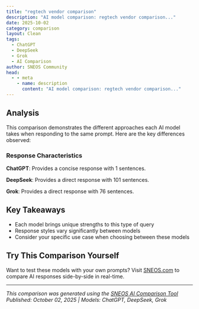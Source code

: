 ```yaml
---
title: "regtech vendor comparison"
description: "AI model comparison: regtech vendor comparison..."
date: 2025-10-02
category: comparison
layout: Clean
tags:
  - ChatGPT
  - DeepSeek
  - Grok
  - AI Comparison
author: SNEOS Community
head:
  - - meta
    - name: description
      content: "AI model comparison: regtech vendor comparison..."
---
```


<ChatComparison
  title="regtech vendor comparison"
  prompt="regtech vendor comparison"
  :responses='{
    "ChatGPT": "When comparing RegTech (Regulatory Technology) vendors, there are several key areas to consider, such as the types of solutions offered, technology stack, regulatory compliance areas covered, integration capabilities, user experience, pricing models, and customer support. Below is a general framework for comparing RegTech vendors:\n\n### 1. **Types of Solutions Offered**\n   - **Compliance Management**: Tools for tracking regulatory changes and compliance status.\n   - **Risk Management**: Solutions for identifying, assessing, and mitigating risks.\n   - **Fraud Detection**: Technologies to monitor and detect fraudulent activities.\n   - **KYC / AML**: Know Your Customer (KYC) and Anti-Money Laundering (AML) solutions for client onboarding and monitoring.\n   - **Data Privacy and Management**: Tools to help with GDPR, CCPA, and other data protection regulations.\n   - **Transaction Monitoring**: Solutions to analyze transactions for suspicious activities.\n\n### 2. **Technology Stack**\n   - **Machine Learning & AI**: Capability to use advanced algorithms to analyze data and automate processes.\n   - **Blockchain**: Use of blockchain for secure transactions and record-keeping.\n   - **Cloud vs. On-Premise**: Deployment options and scalability.\n   - **APIs & Integration**: Ability to integrate with existing systems and third-party applications.\n\n### 3. **Regulatory Compliance Areas Covered**\n   - Ensure the vendor specializes in regulations relevant to your industry (e.g., financial services, healthcare, etc.).\n   - Coverage of specific regions and jurisdictions (EU, US, Asia-Pacific, etc.).\n\n### 4. **User Experience**\n   - User interface design and ease of use.\n   - Availability of training resources and documentation.\n   - Overall user satisfaction and feedback.\n\n### 5. **Pricing Models**\n   - Subscription-based vs. usage-based pricing.\n   - Clear understanding of what features are included in which pricing tiers.\n\n### 6. **Customer Support**\n   - Availability of customer service (24/7 support vs. business hours).\n   - Quality and responsiveness of customer support.\n   - Training and onboarding support provided.\n\n### 7. **Market Position and Reputation**\n   - Analyze the vendor&#x27;s market position and reputation in the industry.\n   - Customer reviews, case studies, and testimonials.\n   - Market share and presence in the RegTech space.\n\n### Example of Some RegTech Vendors\n1. **ComplyAdvantage**\n   - Focus: AML compliance, KYC solutions.\n   - Strengths: Real-time risk data, machine learning capabilities.\n   - Market Position: Strong presence in the financial services sector.\n\n2. **LexisNexis Risk Solutions**\n   - Focus: Risk management, identity verification, fraud detection.\n   - Strengths: Extensive data sources, strong analytics capabilities.\n   - Market Position: Well-established in the legal and compliance sectors.\n\n3. **IdentityMind**\n   - Focus: Digital identity verification, fraud prevention.\n   - Strengths: Comprehensive KYC and AML solutions, multi-channel integration.\n   - Market Position: Known for their strong focus on cryptocurrency compliance.\n\n4. **Actico**\n   - Focus: Decision management for compliance, risk, and anti-fraud.\n   - Strengths: Low-code development for regulatory applications.\n   - Market Position: Strong EU presence, especially in finance.\n\n5. **Fenergo**\n   - Focus: Client lifecycle management, KYC, and regulatory compliance.\n   - Strengths: Extensive coverage of onboarding and compliance processes.\n   - Market Position: Well-known among large financial institutions.\n\n### Conclusion\nWhen choosing a RegTech vendor, it&#x27;s crucial to carefully evaluate their solutions against your specific regulatory requirements, business model, and risk profile. Conducting a pilot program or demo can also provide insights into their suitability for your organization&#x27;s needs. Always consider leveraging industry reports and analyst opinions to get a more comprehensive view of the landscape.",
    "DeepSeek": "Of course. A \u0022regtech vendor comparison\u0022 is a complex task because the landscape is vast and highly specialized. The \u0022best\u0022 vendor depends entirely on your specific needs: your industry, the regulations you\u0027re tackling, your company size, and your budget.\n\nThis guide will break down the comparison into a structured framework you can use to evaluate vendors for your organization.\n\n### The Core Framework for Comparison\n\nBefore looking at any specific vendors, define your requirements using these categories:\n\n1.  **Regulatory Focus:** What specific regulations are you trying to manage?\n    *   **AML/CFT (Anti-Money Laundering / Counter-Financing of Terrorism):** Transaction monitoring, sanctions screening, KYC/onboarding.\n    *   **Financial Crime \u0026 Fraud:** Broader than AML, including fraud detection and prevention.\n    *   **Prudential Risk:** Capital adequacy, liquidity risk, stress testing (e.g., Basel III, CCAR).\n    *   **Consumer Protection \u0026 Compliance:** UDAAP, fair lending, MiFID II, GDPR, CCPA.\n    *   **Trade Surveillance:** Monitoring communications and trades for market abuse.\n    *   **ESG (Environmental, Social, Governance):** Reporting on sustainability metrics.\n\n2.  **Core Technology \u0026 Capabilities:** How does the vendor deliver its solution?\n    *   **AI \u0026 Machine Learning:** Does it use AI to reduce false positives, identify complex patterns, or automate processes?\n    *   **Automation \u0026 Workflow:** Can it automate repetitive tasks (e.g., data collection, reporting, alert triage)?\n    *   **Data Aggregation \u0026 Management:** How well does it connect to your internal systems (core banking, trading platforms, HR) and external data sources?\n    *   **Reporting \u0026 Dashboards:** Are the reports regulatory-grade and easily customizable? Is real-time monitoring available?\n    *   **Deployment Model:** Cloud-based (SaaS), on-premise, or hybrid?\n\n3.  **Company \u0026 Implementation Factors:**\n    *   **Vendor Maturity \u0026 Stability:** Is it a well-established player or a nimble startup?\n    *   **Total Cost of Ownership (TCO):** Licensing fees, implementation costs, ongoing support, and internal resource needs.\n    *   **Ease of Integration:** How long and complex is the implementation process?\n    *   **Customer Support \u0026 Expertise:** Do they offer regulatory expertise and dedicated support?\n\n---\n\n### Comparative Overview of Leading RegTech Vendors by Category\n\nHere is a comparison of well-known vendors, grouped by their primary strengths.\n\n| Vendor | Primary Focus \u0026 Strengths | Ideal For | Potential Considerations |\n| :--- | :--- | :--- | :--- |\n| **AML / KYC / Financial Crime** | | | |\n| **NICE Actimize** | A market leader in financial crime, especially AML and fraud. Offers a comprehensive suite with strong AI and analytics. | Large banks and financial institutions needing a robust, enterprise-wide solution. | Can be complex and expensive; may be overkill for smaller firms. |\n| **LexisNexis\u00AE Risk Solutions** | Powerful data and analytics for identity verification, KYC, and due diligence. Strong global watchlist and adverse media data. | Companies of all sizes needing robust customer risk profiling and identity intelligence. | Often used as a data component within a larger ecosystem. |\n| **ComplyAdvantage** | Known for its real-time, AI-powered financial crime risk data and screening tools (sanctions, PEPs, adverse media). | Fast-growing fintechs and mid-sized banks looking for modern, API-driven solutions. | More focused on the data and screening layer than full end-to-end case management. |\n| **Fenergo** | World leader in **client lifecycle management (CLM)**. Focuses on KYC, onboarding, and data management for institutional clients. | Large global banks and investment banks with complex client onboarding needs. | Highly specialized on CLM; you\u0027ll need other vendors for transaction monitoring. |\n| **Risk \u0026 Compliance Management** | | | |\n| **Thomson Reuters** | Broad suite of tools (ONESOURCE, CLEAR). Strong on regulatory change management, tax compliance, and due diligence. | Large, established corporations and financial firms needing a wide range of compliance and information tools. | Can feel like a collection of acquired products; integration between them may vary. |\n| **Diligent (formerly Galvanize / ACL)** | Focuses on **GRC (Governance, Risk, and Compliance)** and **Internal Audit**. Strong in risk assessment and workflow automation. | Organizations looking to consolidate their GRC activities (Op Risk, Compliance, Audit) onto a single platform. | Less specialized in deep financial crime analytics compared to Actimize. |\n| **MetricStream** | A major player in the GRC space, offering extensive platforms for enterprise risk, audit, and compliance management. | Very large enterprises (not just financial services) needing a highly configurable and scalable GRC platform. | Implementation can be lengthy and require significant professional services. |\n| **Reporting \u0026 Regulatory Change** | | | |\n| **Ascent** | Uses AI and human expertise to map regulations to specific business requirements and provide actionable insights. | Firms struggling to keep up with regulatory change and its impact on their specific operations. | A \u0022point solution\u0022 for regulatory intelligence; needs to be integrated with other systems. |\n| **Behavox** | Specializes in **AI-powered communications surveillance**. Analyzes voice, text, and email to detect misconduct and market abuse. | Investment firms, hedge funds, and banks with a strong need for sophisticated trade and communications surveillance. | Raises privacy and \u0022big brother\u0022 concerns; requires careful change management. |\n\n---\n\n### How to Conduct Your Own Vendor Comparison: A Step-by-Step Guide\n\n1.  **Internal Assessment:**\n    *   **Form a Cross-Functional Team:** Include Compliance, IT, Risk, Legal, and Operations.\n    *   **Define Pain Points:** Are you drowning in false positives? Is manual reporting taking too long? Is client onboarding a bottleneck?\n    *   **List Must-Have Regulations:** Be specific (e.g., \u0022We need to comply with the EU\u0027s DORA\u0022).\n    *   **Set a Budget \u0026 Timeline:** Understand your constraints for implementation and ongoing costs.\n\n2.  **Create a Shortlist:**\n    *   Use the categories above to identify 3-5 vendors that seem to fit your profile.\n    *   Attend industry webinars and conferences (e.g., RegTech Summit).\n    *   Read independent analyst reports from firms like Gartner, Forrester, and Chartis.\n\n3.  **Issue a Request for Proposal (RFP):**\n    *   Structure your RFP around the framework (Regulatory Focus, Technology, etc.).\n    *   Ask for specific details on:\n        *   **Reference Clients:** Get names of clients in your industry and of similar size.\n        *   **Implementation Plan \u0026 Timeline:** What is the typical rollout period?\n        *   **Total Cost Breakdown:** All fees for the first 3-5 years.\n        *   **Security \u0026 Data Privacy:** Their SOC 2 reports, data handling policies.\n\n4.  **Product Demonstration \u0026 Proof of Concept (PoC):**\n    *   **Don\u0027t settle for a generic demo.** Provide the vendors with a **use case or sample dataset** from your own environment (anonymized).\n    *   **Test their key claims.** If they claim 80% reduction in false positives, see how their model performs on your data.\n    *   Evaluate the **User Experience (UX)**. A powerful tool that nobody uses is worthless.\n\n5.  **Final Evaluation \u0026 Selection:**\n    *   Score each vendor against your predefined criteria.\n    *   Contact reference clients and ask tough questions about support, hidden costs, and promised vs. delivered value.\n    *   Consider the vendor as a **long-term partner**. Are they innovative? Will they be around in 5 years? Will they adapt to new regulations?\n\nBy following this structured approach, you can move beyond feature-checklists and make a confident, strategic decision that aligns with your organization\u0027s unique regulatory challenges and goals.",
    "Grok": "Comparing RegTech (Regulatory Technology) vendors involves evaluating various providers based on their offerings, features, target markets, pricing, scalability, integrations, and customer support. RegTech solutions help businesses automate compliance, manage regulatory risks, monitor transactions, and ensure adherence to ever-changing regulations across industries like finance, insurance, and healthcare. Below, I\u2019ll outline key criteria for comparison and provide an overview of some popular RegTech vendors.\n\n---\n\n### Key Criteria for Comparing RegTech Vendors\n1. **Core Features and Solutions**  \n   - What specific regulatory challenges do they address (e.g., AML, KYC, GDPR, MiFID II, data privacy)?\n   - Do they offer automation of compliance workflows, real-time monitoring, or reporting tools?\n   - Are their solutions AI/ML-driven for predictive analytics or risk assessment?\n\n2. **Industry Focus**  \n   - Are their solutions tailored to specific industries (e.g., banking, fintech, healthcare)?\n   - Do they support global or region-specific regulations?\n\n3. **Ease of Integration**  \n   - Can the solution integrate with existing systems (e.g., CRM, ERP, or banking software)?\n   - Do they offer APIs or out-of-the-box connectors?\n\n4. **Scalability and Customization**  \n   - Can the platform grow with your business needs?\n   - Are there customizable options to address unique compliance requirements?\n\n5. **User Experience (UX) and Support**  \n   - Is the platform user-friendly for non-technical staff?\n   - What kind of customer support is available (e.g., 24/7 support, dedicated account managers)?\n\n6. **Pricing Model**  \n   - Is pricing based on usage, number of users, or a subscription model?\n   - Are there hidden costs for implementation or upgrades?\n\n7. **Security and Data Privacy**  \n   - Do they comply with data protection standards (e.g., GDPR, CCPA)?\n   - What measures are in place for data encryption and cybersecurity?\n\n8. **Reputation and Market Presence**  \n   - What do customer reviews and case studies say about their reliability?\n   - How long have they been in the market, and what is their client base?\n\n---\n\n### Comparison of Popular RegTech Vendors\nHere\u2019s a high-level comparison of some prominent RegTech vendors. Note that specific details (e.g., pricing, features) may vary and should be confirmed directly with the vendor.\n\n| **Vendor**              | **Core Offerings**                              | **Industry Focus**          | **Key Features**                                      | **Integration**             | **Pricing**                | **Pros**                              | **Cons**                            |\n|-------------------------|------------------------------------------------|-----------------------------|------------------------------------------------------|-----------------------------|----------------------------|--------------------------------------|-------------------------------------|\n| **ComplyAdvantage**     | AML, KYC, Transaction Monitoring               | Financial Services, Fintech | Real-time risk data, sanctions screening, AI-driven insights | APIs, third-party systems   | Custom pricing             | Strong AI capabilities, global coverage | May be complex for small businesses |\n| **Onfido**              | Identity Verification, KYC                     | Fintech, Banking, Gaming    | Biometric verification, document checks, fraud detection | Easy API integration        | Pay-per-check or subscription | Fast onboarding, user-friendly        | Limited to identity-focused solutions |\n| **MetricStream**        | GRC (Governance, Risk, Compliance)            | Multiple industries         | Risk management, audit automation, policy management | Integrates with ERP systems | Custom pricing             | Comprehensive GRC suite              | High cost, steep learning curve     |\n| **LogicGate**           | Risk Management, Compliance Automation         | Multiple industries         | Customizable workflows, risk scoring, reporting      | APIs, third-party tools     | Subscription-based         | Highly customizable                  | Smaller market presence             |\n| **Trulioo**             | Identity Verification, AML/KYC                 | Fintech, Banking, E-commerce| Global identity checks, compliance tools             | APIs for easy integration   | Custom pricing             | Wide global reach                    | Limited advanced risk analytics     |\n| **Actico**              | Compliance Management, Decision Automation     | Banking, Insurance          | Rule-based automation, workflows, reporting         | Integrates with legacy systems | Custom pricing            | Strong decision automation           | May require technical expertise     |\n| **NICE Actimize**       | AML, Fraud Prevention, Surveillance           | Financial Services          | Transaction monitoring, case management, analytics   | Robust integration options  | High-end pricing           | Industry leader in AML               | Expensive, complex implementation   |\n\n---\n\n### Detailed Insights on Popular Vendors\n1. **ComplyAdvantage**  \n   - Best for: Businesses needing real-time AML and sanctions screening.  \n   - Standout Feature: Uses AI to provide actionable risk intelligence with a vast database of adverse media, PEPs (Politically Exposed Persons), and sanctions lists.  \n   - Best Suited for: Medium to large financial institutions and fintechs.\n\n2. **Onfido**  \n   - Best for: Streamlined KYC processes with identity verification.  \n   - Standout Feature: Biometric and document verification in seconds, ideal for customer onboarding.  \n   - Best Suited for: Fintechs and e-commerce businesses prioritizing speed.\n\n3. **MetricStream**  \n   - Best for: Comprehensive governance, risk, and compliance (GRC) needs.  \n   - Standout Feature: Integrated platform covering audits, risk assessments, and policy management.  \n   - Best Suited for: Large enterprises across industries needing holistic solutions.\n\n4. **NICE Actimize**  \n   - Best for: Advanced AML and fraud prevention in financial services.  \n   - Standout Feature: Robust case management and surveillance for detecting suspicious activities.  \n   - Best Suited for: Banks and large financial institutions with complex needs.\n\n5. **Trulioo**  \n   - Best for: Global identity verification.  \n   - Standout Feature: Access to over 400 data sources for identity checks in 195\u002B countries.  \n   - Best Suited for: Businesses with international operations.\n\n---\n\n### Recommendations for Choosing a RegTech Vendor\n- **Identify Specific Needs**: Define the regulations (e.g., AML, GDPR) and processes (e.g., KYC, reporting) you need to address.  \n- **Budget Constraints**: If cost is a concern, consider vendors like Onfido or LogicGate for more affordable, focused solutions. For larger budgets, NICE Actimize or MetricStream offer comprehensive platforms.  \n- **Scalability**: Ensure the vendor can handle future regulatory changes and business growth.  \n- **Request Demos**: Most vendors offer free trials or demos\u2014test the platform\u2019s usability and integration with your systems.  \n- **Check References**: Look at case studies or ask for client references to understand real-world performance.\n\nWould you like me to deep-dive into a specific vendor, compare two vendors in detail, or focus on RegTech solutions for a particular industry or regulation (e.g., AML for fintech)? Let me know!"
  }'
  published-date="09:27"
/>

## Analysis

This comparison demonstrates the different approaches each AI model takes when responding to the same prompt. Here are the key differences observed:

### Response Characteristics

**ChatGPT**: Provides a concise response with 1 sentences. 

**DeepSeek**: Provides a direct response with 101 sentences. 

**Grok**: Provides a direct response with 76 sentences. 

## Key Takeaways

- Each model brings unique strengths to this type of query
- Response styles vary significantly between models
- Consider your specific use case when choosing between these models

## Try This Comparison Yourself

Want to test these models with your own prompts? Visit [SNEOS.com](https://sneos.com) to compare AI responses side-by-side in real-time.

---

*This comparison was generated using the [SNEOS AI Comparison Tool](https://sneos.com)*
*Published: October 02, 2025 | Models: ChatGPT, DeepSeek, Grok*

